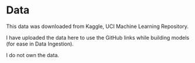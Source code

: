 # Data

This data was downloaded from Kaggle, UCI Machine Learning Repository.

I have uploaded the data here to use the GitHub links while building models (for ease in Data Ingestion).

I do not own the data.
